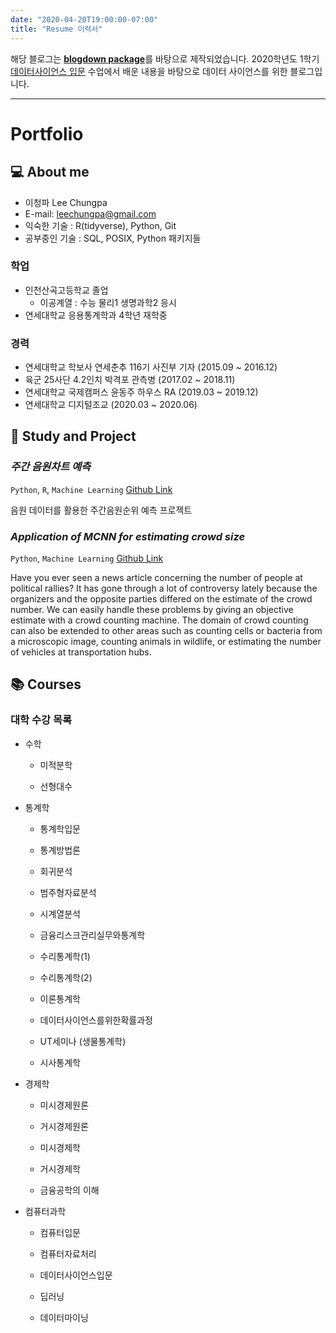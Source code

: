 ```yaml
--- 
date: "2020-04-20T19:00:00-07:00"
title: "Resume 이력서"
---  
```

 

해당 블로그는 [**blogdown package**](https://github.com/rstudio/blogdown)를 바탕으로 제작되었습니다. 2020학년도 1학기 [데이터사이언스 입문](https://statkclee.github.io/ds-intro-2020/) 수업에서 배운 내용을 바탕으로 데이터 사이언스를 위한 블로그입니다.

*****

# Portfolio

## 💻 About me

- 이청파 Lee Chungpa
- E-mail: leechungpa@gmail.com
- 익숙한 기술 : R(tidyverse), Python, Git
- 공부중인 기술 : SQL, POSIX, Python 패키지들
 
### 학업 
 
- 인천산곡고등학교 졸업
    - 이공계열 : 수능 물리1 생명과학2 응시
- 연세대학교 응용통계학과 4학년 재학중

### 경력

- 연세대학교 학보사 연세춘추 116기 사진부 기자 (2015.09 ~ 2016.12)
- 육군 25사단 4.2인치 박격포 관측병 (2017.02 ~ 2018.11)
- 연세대학교 국제캠퍼스 윤동주 하우스 RA (2019.03 ~ 2019.12)
- 연세대학교 디지털조교 (2020.03 ~ 2020.06)



## 📝 Study and Project


### _주간 음원차트 예측_
`Python`, `R`, `Machine Learning` [Github Link](https://github.com/YooGunWook/1nurse4stat)

음원 데이터를 활용한 주간음원순위 예측 프로젝트


### _Application of MCNN for estimating crowd size_

`Python`, `Machine Learning` [Github Link](https://github.com/Seungmi122/2019FS_DL)

Have you ever seen a news article concerning the number of people at political rallies? It has gone through a lot of controversy lately because the organizers and the opposite parties differed on the estimate of the crowd number. We can easily handle these problems by giving an objective estimate with a crowd counting machine. The domain of crowd counting can also be extended to other areas such as counting cells or bacteria from a microscopic image, counting animals in wildlife, or estimating the number of vehicles at transportation hubs.



## 📚 Courses

### 대학 수강 목록

- 수학

  - 미적분학

  - 선형대수

- 통계학

  - 통계학입문

  - 통계방법론

  - 회귀분석

  - 범주형자료분석

  - 시계열분석

  - 금융리스크관리실무와통계학

  - 수리통계학(1)

  - 수리통계학(2)

  - 이론통계학

  - 데이터사이언스를위한확률과정

  - UT세미나 (생물통계학)

  - 시사통계학

- 경제학

  - 미시경제원론

  - 거시경제원론

  - 미시경제학

  - 거시경제학

  - 금융공학의 이해

- 컴퓨터과학

  - 컴퓨터입문

  - 컴퓨터자료처리

  - 데이터사이언스입문

  - 딥러닝

  - 데이터마이닝
